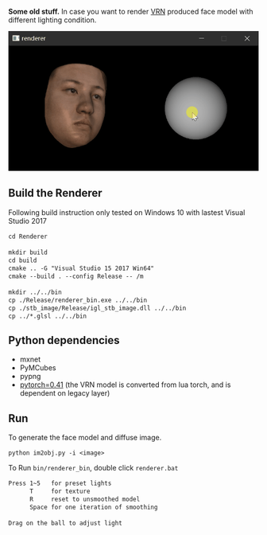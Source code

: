 **Some old stuff.** In case you want to render [VRN](https://github.com/AaronJackson/vrn) produced face model with different lighting condition. 

![](./3f.gif)


## Build the Renderer

Following build instruction only tested on Windows 10 with lastest Visual Studio 2017

``` pwsh
cd Renderer

mkdir build
cd build
cmake .. -G "Visual Studio 15 2017 Win64"
cmake --build . --config Release -- /m

mkdir ../../bin
cp ./Release/renderer_bin.exe ../../bin
cp ./stb_image/Release/igl_stb_image.dll ../../bin
cp ../*.glsl ../../bin
```

## Python dependencies

- mxnet
- PyMCubes
- pypng
- [pytorch=0.41](https://pytorch.org/get-started/previous-versions/) (the VRN model is converted from lua torch, and is dependent on legacy layer)


## Run

To generate the face model and diffuse image.
```
python im2obj.py -i <image>
```

To Run `bin/renderer_bin`, double click `renderer.bat`

```
Press 1~5   for preset lights
      T     for texture
      R     reset to unsmoothed model
      Space for one iteration of smoothing

Drag on the ball to adjust light
```